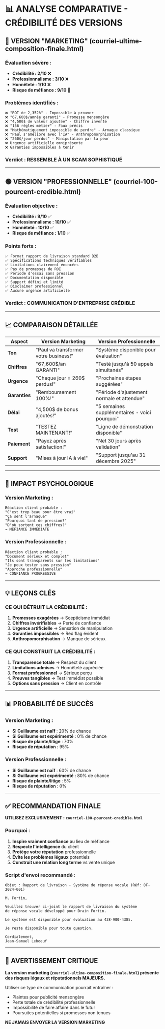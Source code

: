 # 📊 ANALYSE COMPARATIVE - CRÉDIBILITÉ DES VERSIONS

## 🔴 VERSION "MARKETING" (courriel-ultime-composition-finale.html)

### Évaluation sévère :
- **Crédibilité : 2/10** ❌
- **Professionnalisme : 3/10** ❌
- **Honnêteté : 1/10** ❌
- **Risque de méfiance : 9/10** 🚨

### Problèmes identifiés :
```
❌ "ROI de 2,352%" - Impossible à prouver
❌ "67,600$/année garanti" - Promesse mensongère
❌ "4,500$ de valeur ajoutée" - Chiffre inventé
❌ "156 règles métier" - Faux précis
❌ "Mathématiquement impossible de perdre" - Arnaque classique
❌ "Paul s'améliore avec l'IA" - Anthropomorphisation
❌ "260$/jour perdus" - Manipulation par la peur
❌ Urgence artificielle omniprésente
❌ Garanties impossibles à tenir
```

### Verdict : **RESSEMBLE À UN SCAM SOPHISTIQUÉ**

---

## 🟢 VERSION "PROFESSIONNELLE" (courriel-100-pourcent-credible.html)

### Évaluation objective :
- **Crédibilité : 9/10** ✅
- **Professionnalisme : 10/10** ✅
- **Honnêteté : 10/10** ✅
- **Risque de méfiance : 1/10** ✅

### Points forts :
```
✅ Format rapport de livraison standard B2B
✅ Spécifications techniques vérifiables
✅ Limitations clairement énoncées
✅ Pas de promesses de ROI
✅ Période d'essai sans pression
✅ Documentation disponible
✅ Support défini et limité
✅ Disclaimer professionnel
✅ Aucune urgence artificielle
```

### Verdict : **COMMUNICATION D'ENTREPRISE CRÉDIBLE**

---

## 📈 COMPARAISON DÉTAILLÉE

| Aspect | Version Marketing | Version Professionnelle |
|--------|------------------|------------------------|
| **Ton** | "Paul va transformer votre business!" | "Système disponible pour évaluation" |
| **Chiffres** | "67,600$/an GARANTI" | "Testé jusqu'à 50 appels simultanés" |
| **Urgence** | "Chaque jour = 260$ perdus!" | "Prochaines étapes suggérées" |
| **Garanties** | "Remboursement 100%!" | "Période d'ajustement normale et attendue" |
| **Délai** | "4,500$ de bonus ajoutés!" | "5 semaines supplémentaires - voici pourquoi" |
| **Test** | "TESTEZ MAINTENANT!" | "Ligne de démonstration disponible" |
| **Paiement** | "Payez après satisfaction!" | "Net 30 jours après validation" |
| **Support** | "Mises à jour IA à vie!" | "Support jusqu'au 31 décembre 2025" |

---

## 🎯 IMPACT PSYCHOLOGIQUE

### Version Marketing :
```
Réaction client probable :
"C'est trop beau pour être vrai"
"Ça sent l'arnaque"
"Pourquoi tant de pression?"
"D'où sortent ces chiffres?"
→ MÉFIANCE IMMÉDIATE
```

### Version Professionnelle :
```
Réaction client probable :
"Document sérieux et complet"
"Ils sont transparents sur les limitations"
"Je peux tester sans pression"
"Approche professionnelle"
→ CONFIANCE PROGRESSIVE
```

---

## 💡 LEÇONS CLÉS

### CE QUI DÉTRUIT LA CRÉDIBILITÉ :
1. **Promesses exagérées** → Scepticisme immédiat
2. **Chiffres invérifiables** → Perte de confiance
3. **Urgence artificielle** → Sensation de manipulation
4. **Garanties impossibles** → Red flag évident
5. **Anthropomorphisation** → Manque de sérieux

### CE QUI CONSTRUIT LA CRÉDIBILITÉ :
1. **Transparence totale** → Respect du client
2. **Limitations admises** → Honnêteté appréciée
3. **Format professionnel** → Sérieux perçu
4. **Preuves tangibles** → Test immédiat possible
5. **Options sans pression** → Client en contrôle

---

## 📊 PROBABILITÉ DE SUCCÈS

### Version Marketing :
- **Si Guillaume est naïf** : 20% de chance
- **Si Guillaume est expérimenté** : 0% de chance
- **Risque de plainte/litige** : 70%
- **Risque de réputation** : 95%

### Version Professionnelle :
- **Si Guillaume est naïf** : 60% de chance
- **Si Guillaume est expérimenté** : 80% de chance
- **Risque de plainte/litige** : 5%
- **Risque de réputation** : 0%

---

## ✅ RECOMMANDATION FINALE

**UTILISEZ EXCLUSIVEMENT : `courriel-100-pourcent-credible.html`**

### Pourquoi :
1. **Inspire vraiment confiance** au lieu de méfiance
2. **Respecte l'intelligence** du client
3. **Protège votre réputation** professionnelle
4. **Évite les problèmes légaux** potentiels
5. **Construit une relation long terme** vs vente unique

### Script d'envoi recommandé :
```
Objet : Rapport de livraison - Système de réponse vocale (Réf: DF-2024-001)

M. Fortin,

Veuillez trouver ci-joint le rapport de livraison du système 
de réponse vocale développé pour Drain Fortin.

Le système est disponible pour évaluation au 438-900-4385.

Je reste disponible pour toute question.

Cordialement,
Jean-Samuel Leboeuf
```

---

## 🚨 AVERTISSEMENT CRITIQUE

**La version marketing (`courriel-ultime-composition-finale.html`) présente des risques légaux et réputationnels MAJEURS.**

Utiliser ce type de communication pourrait entraîner :
- Plaintes pour publicité mensongère
- Perte totale de crédibilité professionnelle  
- Impossibilité de faire affaire dans le futur
- Poursuites potentielles si promesses non tenues

**NE JAMAIS ENVOYER LA VERSION MARKETING**